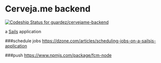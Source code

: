 # Cerveja.me backend

[ ![Codeship Status for guardez/cervejame-backend](https://app.codeship.com/projects/da1652d0-992e-0134-dcb4-1674c9cbc38f/status?branch=master)](https://app.codeship.com/projects/187633)

a [Sails](http://sailsjs.org) application


###schedule jobs
https://dzone.com/articles/scheduling-jobs-on-a-sailsjs-application

###push
https://www.npmjs.com/package/fcm-node
